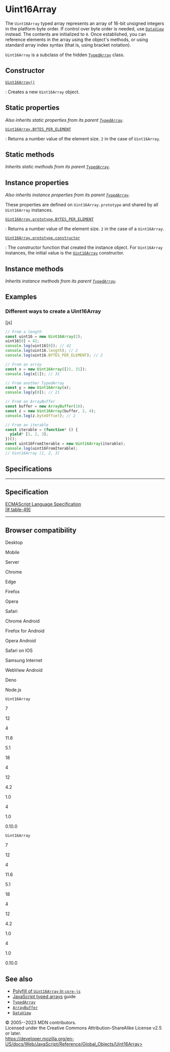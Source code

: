 Uint16Array
===========

 
The `Uint16Array` typed array represents an array of 16-bit unsigned
integers in the platform byte order. If control over byte order is
needed, use [`DataView`](dataview) instead. The contents are initialized
to `0`. Once established, you can reference elements in the array using
the object\'s methods, or using standard array index syntax (that is,
using bracket notation).

`Uint16Array` is a subclass of the hidden [`TypedArray`](typedarray)
class.


 
Constructor
-----------

 

[`Uint16Array()`](uint16array/uint16array)

:   Creates a new `Uint16Array` object.



 
Static properties 
-----------------

 
*Also inherits static properties from its parent
[`TypedArray`](typedarray)*.

[`Uint16Array.BYTES_PER_ELEMENT`](typedarray/bytes_per_element)

:   Returns a number value of the element size. `2` in the case of
    `Uint16Array`.



 
Static methods 
--------------

 
*Inherits static methods from its parent [`TypedArray`](typedarray)*.



 
Instance properties 
-------------------

 
*Also inherits instance properties from its parent
[`TypedArray`](typedarray)*.

These properties are defined on `Uint16Array.prototype` and shared by
all `Uint16Array` instances.

[`Uint16Array.prototype.BYTES_PER_ELEMENT`](typedarray/bytes_per_element)

:   Returns a number value of the element size. `2` in the case of a
    `Uint16Array`.

[`Uint16Array.prototype.constructor`](object/constructor)

:   The constructor function that created the instance object. For
    `Uint16Array` instances, the initial value is the
    [`Uint16Array`](uint16array/uint16array) constructor.



 
Instance methods 
----------------

 
*Inherits instance methods from its parent [`TypedArray`](typedarray)*.



 
Examples
--------


 
### Different ways to create a Uint16Array 

 
 
 
[js]


```js
// From a length
const uint16 = new Uint16Array(2);
uint16[0] = 42;
console.log(uint16[0]); // 42
console.log(uint16.length); // 2
console.log(uint16.BYTES_PER_ELEMENT); // 2

// From an array
const x = new Uint16Array([21, 31]);
console.log(x[1]); // 31

// From another TypedArray
const y = new Uint16Array(x);
console.log(y[0]); // 21

// From an ArrayBuffer
const buffer = new ArrayBuffer(16);
const z = new Uint16Array(buffer, 2, 4);
console.log(z.byteOffset); // 2

// From an iterable
const iterable = (function* () {
  yield* [1, 2, 3];
})();
const uint16FromIterable = new Uint16Array(iterable);
console.log(uint16FromIterable);
// Uint16Array [1, 2, 3]
```




Specifications
--------------

 
  -----------------------------------------------------------------------------------------
  Specification
  -----------------------------------------------------------------------------------------
  [ECMAScript Language Specification\
  [\#
  table-49]](https://tc39.es/ecma262/multipage/indexed-collections.html#table-49)

  -----------------------------------------------------------------------------------------


Browser compatibility 
---------------------

 


Desktop

Mobile

Server

Chrome

Edge

Firefox

Opera

Safari

Chrome Android

Firefox for Android

Opera Android

Safari on IOS

Samsung Internet

WebView Android

Deno

Node.js

`Uint16Array`

7

12

4

11.6

5.1

18

4

12

4.2

1.0

4

1.0

0.10.0

`Uint16Array`

7

12

4

11.6

5.1

18

4

12

4.2

1.0

4

1.0

0.10.0

 
See also 
--------

 
-   [Polyfill of `Uint16Array` in
    `core-js`](https://github.com/zloirock/core-js#ecmascript-typed-arrays)
-   [JavaScript typed
    arrays](https://developer.mozilla.org/en-US/docs/Web/JavaScript/Guide/Typed_arrays)
    guide
-   [`TypedArray`](typedarray)
-   [`ArrayBuffer`](arraybuffer)
-   [`DataView`](dataview)



 
© 2005--2023 MDN contributors.\
Licensed under the Creative Commons Attribution-ShareAlike License v2.5
or later.\
https://developer.mozilla.org/en-US/docs/Web/JavaScript/Reference/Global_Objects/Uint16Array>

